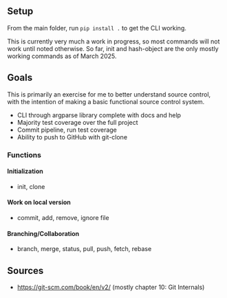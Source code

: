 ## Setup
From the main folder, run `pip install .` to get the CLI working.

This is currently very much a work in progress, so most commands will not work until noted otherwise. So far, init and hash-object are the only mostly working commands as of March 2025.

## Goals
This is primarily an exercise for me to better understand source control, with the intention of making a basic functional source control system.

- CLI through argparse library complete with docs and help
- Majority test coverage over the full project
- Commit pipeline, run test coverage
- Ability to push to GitHub with git-clone

### Functions
#### Initialization
- init, clone
#### Work on local version
- commit, add, remove, ignore file
#### Branching/Collaboration
- branch, merge, status, pull, push, fetch, rebase

##  Sources
- https://git-scm.com/book/en/v2/ (mostly chapter 10: Git Internals)